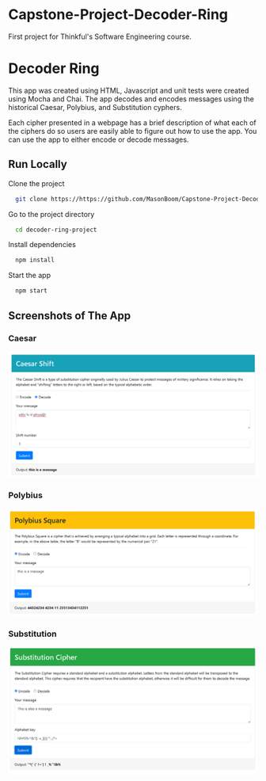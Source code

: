 # Capstone-Project-Decoder-Ring
First project for Thinkful's Software Engineering course.

# Decoder Ring

This app was created using HTML, Javascript and unit tests were created using Mocha and Chai. The app decodes and encodes messages using the historical Caesar, Polybius, and Substitution cyphers.

Each cipher presented in a webpage has a brief description of what each of the ciphers do so users are easily able to figure out how to use the app. You can use the app to either encode or decode messages.

## Run Locally

Clone the project

```bash
  git clone https://https://github.com/MasonBoom/Capstone-Project-Decoder-Ring/tree/main
```

Go to the project directory

```bash
  cd decoder-ring-project
```

Install dependencies

```bash
  npm install
```

Start the app

```bash
  npm start
```
## Screenshots of The App

### Caesar
![i](https://github.com/MasonBoom/Capstone-Project-Decoder-Ring/blob/5af870a0d2b161cd28cd46471b3edba92c3ae6b7/images/caesar.png)

### Polybius
![i](https://github.com/MasonBoom/Capstone-Project-Decoder-Ring/blob/5af870a0d2b161cd28cd46471b3edba92c3ae6b7/images/polybius.png)

### Substitution
![i](https://github.com/MasonBoom/Capstone-Project-Decoder-Ring/blob/5af870a0d2b161cd28cd46471b3edba92c3ae6b7/images/substitution.png)
